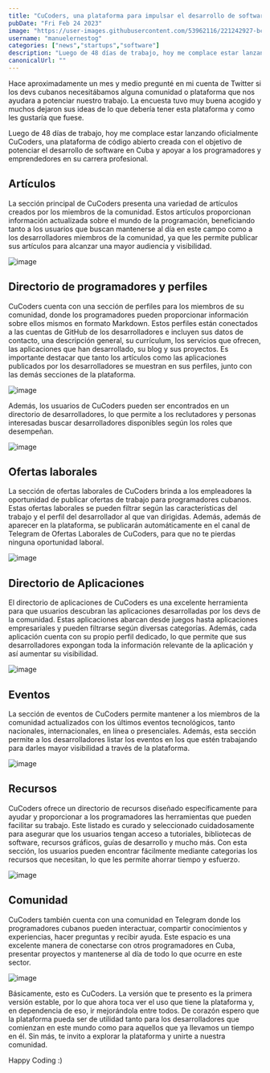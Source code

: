 ```yaml
---
title: "CuCoders, una plataforma para impulsar el desarrollo de software en Cuba"
pubDate: "Fri Feb 24 2023"
image: "https://user-images.githubusercontent.com/53962116/221242927-bcb9c84a-6556-46cf-bbaf-52591e1bf9a5.png"
username: "manuelernestog"
categories: ["news","startups","software"]
description: "Luego de 48 días de trabajo, hoy me complace estar lanzando oficialmente CuCoders, una plataforma de código abierto creada con el objetivo de potenciar el desarrollo de software en Cuba y apoyar a los programadores y emprendedores en su carrera"
canonicalUrl: ""
---
```


Hace aproximadamente un mes y medio pregunté en mi cuenta de Twitter si los devs cubanos necesitábamos alguna comunidad o plataforma que nos ayudara a potenciar nuestro trabajo.  La encuesta tuvo muy buena acogido y muchos dejaron sus ideas de lo que debería tener esta plataforma y como les gustaría que fuese. 

Luego de 48 días de trabajo, hoy me complace estar lanzando oficialmente CuCoders, una plataforma de código abierto creada con el objetivo de potenciar el desarrollo de software en Cuba y apoyar a los programadores y emprendedores en su carrera profesional.

## Artículos

La sección principal de CuCoders presenta una variedad de artículos creados por los miembros de la comunidad. Estos artículos proporcionan información actualizada sobre el mundo de la programación, beneficiando tanto a los usuarios que buscan mantenerse al día en este campo como a los desarrolladores miembros de la comunidad, ya que les permite publicar sus artículos para alcanzar una mayor audiencia y visibilidad.

![image](https://user-images.githubusercontent.com/53962116/221243165-31d57aef-b7d5-4fd6-ba1f-aae91d395b0a.png)


## Directorio de programadores y perfiles

CuCoders cuenta con una sección de perfiles para los miembros de su comunidad, donde los programadores pueden proporcionar información sobre ellos mismos en formato Markdown. Estos perfiles están conectados a las cuentas de GitHub de los desarrolladores e incluyen sus datos de contacto, una descripción general, su currículum, los servicios que ofrecen, las aplicaciones que han desarrollado, su blog y sus proyectos. Es importante destacar que tanto los artículos como las aplicaciones publicados por los desarrolladores se muestran en sus perfiles, junto con las demás secciones de la plataforma.

![image](https://user-images.githubusercontent.com/53962116/221243378-3e074e4d-2d01-40b5-91be-74dced2988d2.png)


Además, los usuarios de CuCoders pueden ser encontrados en un directorio de desarrolladores, lo que permite a los reclutadores y personas interesadas buscar desarrolladores disponibles según los roles que desempeñan.

![image](https://user-images.githubusercontent.com/53962116/221243299-20703476-1d6a-45f8-b94e-71d32081e05a.png)


## Ofertas laborales

La sección de ofertas laborales de CuCoders brinda a los empleadores la oportunidad de publicar ofertas de trabajo para programadores cubanos. Estas ofertas laborales se pueden filtrar según las características del trabajo y el perfil del desarrollador al que van dirigidas. Además, además de aparecer en la plataforma, se publicarán automáticamente en el canal de Telegram de Ofertas Laborales de CuCoders, para que no te pierdas ninguna oportunidad laboral.

![image](https://user-images.githubusercontent.com/53962116/221243684-fc1cd827-3061-404f-aee2-f9a2641519bf.png)


## Directorio de Aplicaciones

El directorio de aplicaciones de CuCoders es una excelente herramienta para que usuarios descubran las aplicaciones desarrolladas por los devs de la comunidad. Estas aplicaciones abarcan desde juegos hasta aplicaciones empresariales y pueden filtrarse según diversas categorías. Además, cada aplicación cuenta con su propio perfil dedicado, lo que permite que sus desarrolladores expongan toda la información relevante de la aplicación y así aumentar su visibilidad.

![image](https://user-images.githubusercontent.com/53962116/221243753-a9eee8c2-fa84-42f2-b1df-ec186426f027.png)


## Eventos

La sección de eventos de CuCoders permite mantener a los miembros de la comunidad actualizados con los últimos eventos tecnológicos, tanto nacionales, internacionales, en línea o presenciales. Además, esta sección permite a los desarrolladores listar los eventos en los que estén trabajando para darles mayor visibilidad a través de la plataforma.

![image](https://user-images.githubusercontent.com/53962116/221243835-f8d02199-614e-4920-ac71-896ec4074d18.png)


## Recursos

CuCoders ofrece un directorio de recursos diseñado específicamente para ayudar y proporcionar a los programadores las herramientas que pueden facilitar su trabajo. Este listado es curado y seleccionado cuidadosamente para asegurar que los usuarios tengan acceso a tutoriales, bibliotecas de software, recursos gráficos, guías de desarrollo y mucho más. Con esta sección, los usuarios pueden encontrar fácilmente mediante categorias los recursos que necesitan, lo que les permite ahorrar tiempo y esfuerzo.

![image](https://user-images.githubusercontent.com/53962116/221243955-cf8b92e9-ab40-42e7-875a-b316e4968735.png)


## Comunidad

CuCoders también cuenta con una comunidad en Telegram donde los programadores cubanos pueden interactuar, compartir conocimientos y experiencias, hacer preguntas y recibir ayuda. Este espacio es una excelente manera de conectarse con otros programadores en Cuba, presentar proyectos y mantenerse al día de todo lo que ocurre en este sector.

![image](https://user-images.githubusercontent.com/53962116/221244288-f15094fd-7a55-46eb-bd6e-c2a9c75b0d16.png)


Básicamente, esto es CuCoders. La versión que te presento es la primera versión estable, por lo que ahora toca ver el uso que tiene la plataforma y, en dependencia de eso, ir mejorándola entre todos. De corazón espero que la plataforma pueda ser de utilidad tanto para los desarrolladores que comienzan en este mundo como para aquellos que ya llevamos un tiempo en él. Sin más, te invito a explorar la plataforma y unirte a nuestra comunidad.

Happy Coding :)
